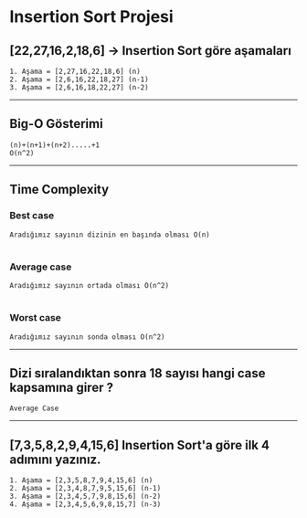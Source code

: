 # Insertion Sort Projesi
  ## [22,27,16,2,18,6] -> Insertion Sort göre aşamaları
    1. Aşama = [2,27,16,22,18,6] (n)
    2. Aşama = [2,6,16,22,18,27] (n-1)
    3. Aşama = [2,6,16,18,22,27] (n-2)
***************************************************
## Big-O Gösterimi
    (n)+(n+1)+(n+2).....+1
    O(n^2)
***************************************************
## Time Complexity
### Best case
    Aradığımız sayının dizinin en başında olması O(n)
#
### Average case
    Aradığımız sayının ortada olması O(n^2)
#
### Worst case 
    Aradığımız sayının sonda olması O(n^2)
************************************************************
## Dizi sıralandıktan sonra 18 sayısı hangi case kapsamına girer ? 
    Average Case
************************************************************
## [7,3,5,8,2,9,4,15,6] Insertion Sort'a göre ilk 4 adımını yazınız.

    1. Aşama = [2,3,5,8,7,9,4,15,6] (n)
    2. Aşama = [2,3,4,8,7,9,5,15,6] (n-1)
    3. Aşama = [2,3,4,5,7,9,8,15,6] (n-2)
    4. Aşama = [2,3,4,5,6,9,8,15,7] (n-3)




